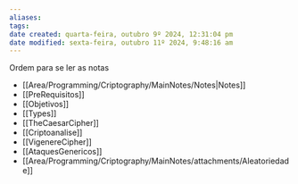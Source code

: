 ```yaml
---
aliases: 
tags: 
date created: quarta-feira, outubro 9º 2024, 12:31:04 pm
date modified: sexta-feira, outubro 11º 2024, 9:48:16 am
---
```

Ordem para se ler as notas

- [[Area/Programming/Criptography/MainNotes/Notes|Notes]]
- [[PreRequisitos]]
- [[Objetivos]]
- [[Types]]
- [[TheCaesarCipher]]
- [[Criptoanalise]]
- [[VigenereCipher]]
- [[AtaquesGenericos]]
- [[Area/Programming/Criptography/MainNotes/attachments/Aleatoriedade]]